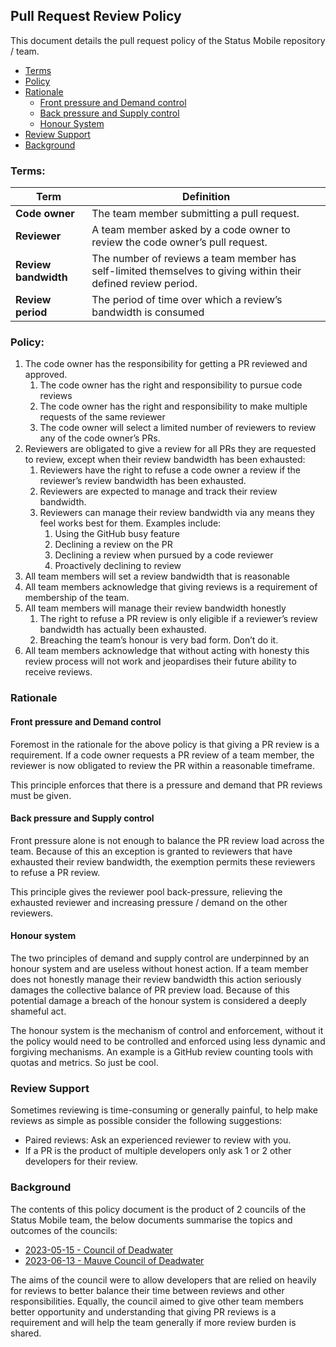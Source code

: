 ## Pull Request Review Policy

This document details the pull request policy of the Status Mobile repository / team.

- [Terms](#terms)
- [Policy](#policy)
- [Rationale](#rationale)
  - [Front pressure and Demand control](#front-pressure-and-demand-control)
  - [Back pressure and Supply control](#back-pressure-and-supply-control)
  - [Honour System](#honour-system)
- [Review Support](#review-support)
- [Background](#background)

### Terms:

| Term                 | Definition                                                                                                    |
|----------------------|---------------------------------------------------------------------------------------------------------------|
| **Code owner**       | The team member submitting a pull request.                                                                    |
| **Reviewer**         | A team member asked by a code owner to review the code owner’s pull request.                                  |
| **Review bandwidth** | The number of reviews a team member has self-limited themselves to giving within their defined review period. |
| **Review period**    | The period of time over which a review’s bandwidth is consumed                                                |

### Policy:

1) The code owner has the responsibility for getting a PR reviewed and approved.
   1) The code owner has the right and responsibility to pursue code reviews
   2) The code owner has the right and responsibility to make multiple requests of the same reviewer
   3) The code owner will select a limited number of reviewers to review any of the code owner’s PRs.
2) Reviewers are obligated to give a review for all PRs they are requested to review, except when their review bandwidth has been exhausted:
   1) Reviewers have the right to refuse a code owner a review if the reviewer’s review bandwidth has been exhausted.
   2) Reviewers are expected to manage and track their review bandwidth.
   3) Reviewers can manage their review bandwidth via any means they feel works best for them. Examples include:
      1) Using the GitHub busy feature
      2) Declining a review on the PR
      3) Declining a review when pursued by a code reviewer
      4) Proactively declining to review
3) All team members will set a review bandwidth that is reasonable
4) All team members acknowledge that giving reviews is a requirement of membership of the team.
5) All team members will manage their review bandwidth honestly
   1) The right to refuse a PR review is only eligible if a reviewer’s review bandwidth has actually been exhausted.
   2) Breaching the team’s honour is very bad form. Don’t do it.
6) All team members acknowledge that without acting with honesty this review process will not work and jeopardises their future ability to receive reviews.

### Rationale

#### Front pressure and Demand control

Foremost in the rationale for the above policy is that giving a PR review is a requirement. If a code owner requests
 a PR review of a team member, the reviewer is now obligated to review the PR within a reasonable timeframe.

This principle enforces that there is a pressure and demand that PR reviews must be given.

#### Back pressure and Supply control

Front pressure alone is not enough to balance the PR review load across the team. Because of this an exception is granted 
to reviewers that have exhausted their review bandwidth, the exemption permits these reviewers to refuse a PR review.

This principle gives the reviewer pool back-pressure, relieving the exhausted reviewer and increasing pressure / demand on 
the other reviewers.

#### Honour system

The two principles of demand and supply control are underpinned by an honour system and are useless without honest action.
If a team member does not honestly manage their review bandwidth this action seriously damages the collective balance of 
PR preview load. Because of this potential damage a breach of the honour system is considered a deeply shameful act.

The honour system is the mechanism of control and enforcement, without it the policy would need to be controlled and enforced
using less dynamic and forgiving mechanisms. An example is a GitHub review counting tools with quotas and metrics. So just
be cool.

### Review Support

Sometimes reviewing is time-consuming or generally painful, to help make reviews as simple as possible consider the following suggestions: 
- Paired reviews: Ask an experienced reviewer to review with you.
- If a PR is the product of multiple developers only ask 1 or 2 other developers for their review.

### Background

The contents of this policy document is the product of 2 councils of the Status Mobile team, the below documents summarise the topics and outcomes of the councils:  

- [2023-05-15 - Council of Deadwater](https://docs.google.com/document/d/1TtUZCke2OzumjdWGu6TIECHEOUPwvaLrvQ8Re2nEGCo)
- [2023-06-13 - Mauve Council of Deadwater](https://docs.google.com/document/d/19hfr8xXrShLk9ROdQfOwb9_vwbTah9nOCqKSLIrgoSI)

The aims of the council were to allow developers that are relied on heavily for reviews to better balance their time 
between reviews and other responsibilities. Equally, the council aimed to give other team members better opportunity and 
understanding that giving PR reviews is a requirement and will help the team generally if more review burden is shared.